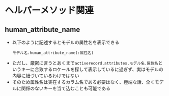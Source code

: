 # ヘルパーメソッド関連

## human_attribute_name
- 以下のように記述するとモデルの属性名を表示できる
  ```erb
  モデル名.human_attribute_name(:属性名)
  ```
- ただし、厳密に言うとあくまで`activerecord.attributes.モデル名.属性名`というキーに合致するロケールを探して表示しているに過ぎず、実はモデルの内容に紐づいているわけではない
- そのため属性名は実在するカラム名である必要はなく、極端な話、全くモデルに関係のないキーを当て込むことも可能である